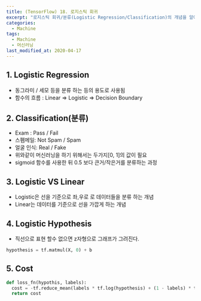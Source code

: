 ```yaml
---
title: (TensorFlow) 18. 로지스틱 회귀
excerpt: "로지스틱 회귀/분류(Logistic Regression/Classification)의 개념을 알아본다."
categories:
  - Machine
tags:
  - Machine
  - 머신러닝
last_modified_at: 2020-04-17
---
```


## 1. Logistic Regression
- 동그라미 / 세모 등을 분류 하는 등의 용도로 사용됨
- 함수의 흐름 : Linear => Logistic => Decision Boundary

## 2. Classification(분류)
- Exam : Pass / Fail
- 스펨메일: Not Spam / Spam
- 얼굴 인식: Real / Fake
- 위와같이 머신러닝을 하기 위해서는 두가지[0, 1]의 값이 필요
- sigmoid 함수를 사용한 뒤 0.5 보다 큰거/작은거를 분류하는 과정


## 3. Logistic VS Linear
- Logistic은 선을 기준으로 좌,우로 로 데이터들을 분류 하는 개념
- Linear는 데이터를 기준으로 선을 가깝게 하는 개념


## 4. Logistic Hypothesis
- 직선으로 표현 할수 없으면 z자형으로 그래프가 그려진다.

~~~python
hypothesis = tf.matmul(X, 0) + b
~~~

## 5. Cost
~~~python
def loss_fn(hypothis, labels):
  cost = -tf.reduce_mean(labels * tf.log(hypothesis) + (1 - labels) * tf.log(1 - hypothesis))
  return cost
~~~